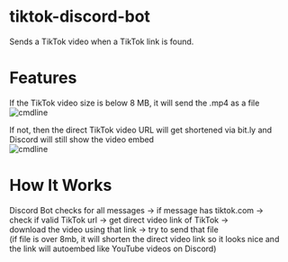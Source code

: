 # tiktok-discord-bot

Sends a TikTok video when a TikTok link is found. 

# Features

If the TikTok video size is below 8 MB, it will send the .mp4 as a file
<br>![cmdline](https://i.imgur.com/HzFCArM.png) 

If not, then the direct TikTok video URL will get shortened via bit.ly and Discord will still show the video embed
<br>![cmdline](https://i.imgur.com/e9NSCLt.png)

# How It Works

Discord Bot checks for all messages -> if message has tiktok.com -> <br>check if valid TikTok url -> get direct video link of TikTok -> <br>download the video using that link -> try to send that file <br>(if file is over 8mb, it will shorten the direct video link so it looks nice and the link will autoembed like YouTube videos on Discord)
